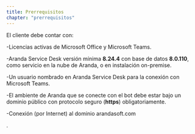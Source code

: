 ```yaml
---
title: Prerrequisitos
chapter: "prerrequisitos"
---
```


El cliente debe contar con:

-Licencias activas de Microsoft Office y Microsoft Teams.

-Aranda Service Desk versión mínima **8.24.4** con base de datos **8.0.110**, como servicio en la nube de Aranda, o en instalación on-premise.

-Un usuario nombrado en Aranda Service Desk para la conexión con Microsoft Teams.

-El ambiente de Aranda que se conecte con el bot debe estar bajo un dominio público con protocolo seguro (**https**) obligatoriamente.

-Conexión (por Internet) al dominio arandasoft.com

.
